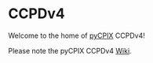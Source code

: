 # CCPDv4

Welcome to the home of [pyCPIX](https://github.com/SiLab-Bonn/pyCPIX) CCPDv4!

Please note the pyCPIX CCPDv4 [Wiki](https://github.com/SiLab-Bonn/pyBAR/wiki).
